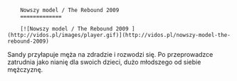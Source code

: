 
        Nowszy model / The Rebound 2009 
        =============
        
        [![Nowszy model / The Rebound 2009 ](http://vidos.pl/images/player.gif)](http://vidos.pl/nowszy-model-the-rebound-2009)
        
        
 Sandy przyłapuje męża na zdradzie i rozwodzi się. Po przeprowadzce zatrudnia jako nianię dla swoich dzieci, dużo młodszego od siebie mężczyznę. 
    